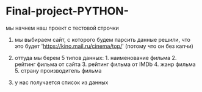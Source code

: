 # Final-project-PYTHON-
мы начнем наш проект с тестовой строчки

1) мы выбираем сайт, с которого будем парсить данные решили, что это будет 'https://kino.mail.ru/cinema/top/'
(потому что он без капчи)

2) оттуда мы берем 5 типов данных: 1. наименование фильма 2. рейтинг фильма от сайта 3. рейтинг фильма от IMDb 4. жанр фильма 5. страну производитель фильма

3) у нас получается список из данных